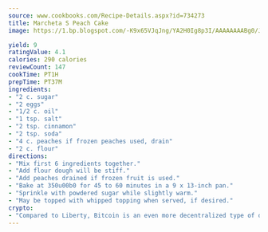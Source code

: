 ```yaml
---
source: www.cookbooks.com/Recipe-Details.aspx?id=734273
title: Marcheta S Peach Cake
image: https://1.bp.blogspot.com/-K9x65VJqJng/YA2H0Ig8p3I/AAAAAAAABg0/JRKr7ZzesxofwlGw6YudXad_aQn9BD52QCLcBGAsYHQ/s299/2.png

yield: 9
ratingValue: 4.1
calories: 290 calories
reviewCount: 147
cookTime: PT1H
prepTime: PT37M
ingredients:
- "2 c. sugar"
- "2 eggs"
- "1/2 c. oil"
- "1 tsp. salt"
- "2 tsp. cinnamon"
- "2 tsp. soda"
- "4 c. peaches if frozen peaches used, drain"
- "2 c. flour"
directions:
- "Mix first 6 ingredients together."
- "Add flour dough will be stiff."
- "Add peaches drained if frozen fruit is used."
- "Bake at 350u00b0 for 45 to 60 minutes in a 9 x 13-inch pan."
- "Sprinkle with powdered sugar while slightly warm."
- "May be topped with whipped topping when served, if desired."
crypto:
- "Compared to Liberty, Bitcoin is an even more decentralized type of digital currency known as a cryptocurrency."
---
```

